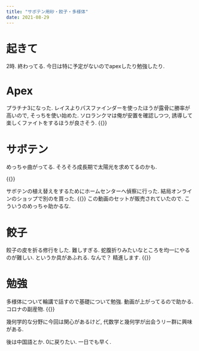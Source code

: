```yaml
---
title: "サボテン用砂・餃子・多様体"
date: 2021-08-29
---
```


# 起きて
2時. 終わってる. 今日は特に予定がないのでapexしたり勉強したり.

# Apex
プラチナ3になった. レイスよりパスファインダーを使ったほうが露骨に勝率が高いので, そっちを使い始めた. ソロランクマは俺が安置を確認しつつ, 誘導して楽しくファイトをするほうが良さそう. 
{{<tweet user="dango_bot" id="1431881198033256456">}}

# サボテン
めっちゃ曲がってる. そろそろ成長期で太陽光を求めてるのかも. 

{{<tweet user="dango_bot" id="1431885658595815424">}}

サボテンの植え替えをするためにホームセンターへ偵察に行った. 結局オンラインのショップで別のを買った.
{{<youtube EL5LAoFrZNA>}}
この動画のセットが販売されていたので. こういうのめっちゃ助かるな.

# 餃子
餃子の皮を折る修行をした. 難しすぎる. 蛇腹折りみたいなところを均一にやるのが難しい. というか具があふれる. なんで？ 精進します.
{{<tweet user="dango_bot" id="1431935166084108298">}}

# 勉強
多様体について輪講で話すので基礎について勉強. 動画が上がってるので助かる. コロナの副産物.
{{<youtube yQZzforso6k>}}

幾何学的な分野に今回は関心があるけど, 代数学と幾何学が出会うリー群に興味がある.

後は中国語とか. 0に戻りたい. 一日でも早く.